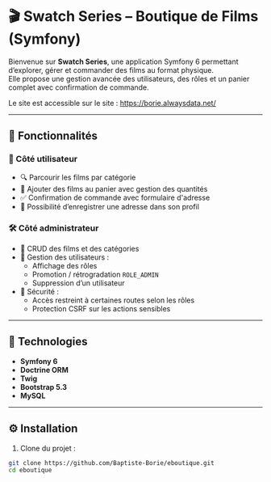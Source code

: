 # 🎬 Swatch Series – Boutique de Films (Symfony)

Bienvenue sur **Swatch Series**, une application Symfony 6 permettant d’explorer, gérer et commander des films au format physique.  
Elle propose une gestion avancée des utilisateurs, des rôles et un panier complet avec confirmation de commande.

Le site est accessible sur le site : https://borie.alwaysdata.net/

---

## 🚀 Fonctionnalités

### 🎥 Côté utilisateur

- 🔍 Parcourir les films par catégorie
- 🛒 Ajouter des films au panier avec gestion des quantités
- ✅ Confirmation de commande avec formulaire d'adresse
- 💾 Possibilité d’enregistrer une adresse dans son profil

### 🛠️ Côté administrateur

- 📁 CRUD des films et des catégories
- 👥 Gestion des utilisateurs :
  - Affichage des rôles
  - Promotion / rétrogradation `ROLE_ADMIN`
  - Suppression d’un utilisateur
- 🔐 Sécurité :
  - Accès restreint à certaines routes selon les rôles
  - Protection CSRF sur les actions sensibles

---

## 🧱 Technologies

- **Symfony 6**
- **Doctrine ORM**
- **Twig**
- **Bootstrap 5.3**
- **MySQL**

---

## ⚙️ Installation

1. Clone du projet :

```bash
git clone https://github.com/Baptiste-Borie/eboutique.git
cd eboutique
```
